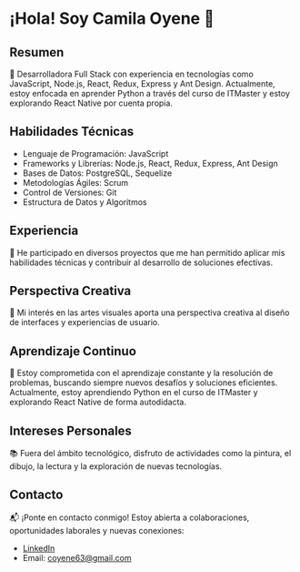 # ¡Hola! Soy Camila Oyene 🌟

## Resumen
🚀 Desarrolladora Full Stack con experiencia en tecnologías como JavaScript, Node.js, React, Redux, Express y Ant Design. Actualmente, estoy enfocada en aprender Python a través del curso de ITMaster y estoy explorando React Native por cuenta propia.

## Habilidades Técnicas
- Lenguaje de Programación: JavaScript
- Frameworks y Librerías: Node.js, React, Redux, Express, Ant Design
- Bases de Datos: PostgreSQL, Sequelize
- Metodologías Ágiles: Scrum
- Control de Versiones: Git
- Estructura de Datos y Algoritmos

## Experiencia
💼 He participado en diversos proyectos que me han permitido aplicar mis habilidades técnicas y contribuir al desarrollo de soluciones efectivas.

## Perspectiva Creativa
🎨 Mi interés en las artes visuales aporta una perspectiva creativa al diseño de interfaces y experiencias de usuario.

## Aprendizaje Continuo
🌱 Estoy comprometida con el aprendizaje constante y la resolución de problemas, buscando siempre nuevos desafíos y soluciones eficientes. Actualmente, estoy aprendiendo Python en el curso de ITMaster y explorando React Native de forma autodidacta.

## Intereses Personales
📚 Fuera del ámbito tecnológico, disfruto de actividades como la pintura, el dibujo, la lectura y la exploración de nuevas tecnologías.

## Contacto
📬 ¡Ponte en contacto conmigo! Estoy abierta a colaboraciones, oportunidades laborales y nuevas conexiones:
- [LinkedIn](https://www.linkedin.com/in/camila-oyene-129505175/)
- Email: [coyene63@gmail.com](mailto:coyene63@gmail.com)
<!--
**CamilaOyene/CamilaOyene** is a ✨ _special_ ✨ repository because its `README.md` (this file) appears on your GitHub profile.

Here are some ideas to get you started:

- 🔭 I’m currently working on ...
- 🌱 I’m currently learning ...
- 👯 I’m looking to collaborate on ...
- 🤔 I’m looking for help with ...
- 💬 Ask me about ...
- 📫 How to reach me: ...
- 😄 Pronouns: ...
- ⚡ Fun fact: ...
-->
